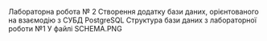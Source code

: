 Лабораторна робота № 2 Створення додатку бази даних, орієнтованого на взаємодію з СУБД PostgreSQL Структура бази даних з лабораторної роботи №1 У файлі SCHEMA.PNG
